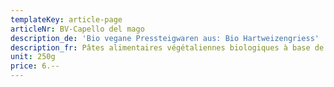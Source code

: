 ```yaml
---
templateKey: article-page
articleNr: BV-Capello del mago
description_de: 'Bio vegane Pressteigwaren aus: Bio Hartweizengriess'
description_fr: Pâtes alimentaires végétaliennes biologiques à base de semoule de blé dur bio
unit: 250g
price: 6.--
---
```


